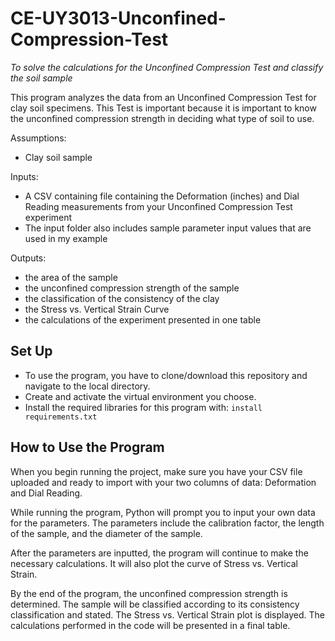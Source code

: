 # CE-UY3013-Unconfined-Compression-Test
*To solve the calculations for the Unconfined Compression Test and classify the soil sample*

This program analyzes the data from an Unconfined Compression Test for clay soil specimens. This Test is important because it is important to know the unconfined compression strength in deciding what type of soil to use.

Assumptions:

* Clay soil sample


Inputs:

* A CSV containing file containing the Deformation (inches) and Dial Reading measurements from your Unconfined Compression Test experiment
* The input folder also includes sample parameter input values that are used in my example


Outputs:

* the area of the sample
* the unconfined compression strength of the sample
* the classification of the consistency of the clay
* the Stress vs. Vertical Strain Curve
* the calculations of the experiment presented in one table


## Set Up

* To use the program, you have to clone/download this repository and navigate to the local directory.
* Create and activate the virtual environment you choose.
* Install the required libraries for this program with:
` install requirements.txt `


## How to Use the Program

When you begin running the project, make sure you have your CSV file uploaded and ready to import with your two columns of data: Deformation and Dial Reading.

While running the program, Python will prompt you to input your own data for the parameters. The parameters include the calibration factor, the length of the sample, and the diameter of the sample.

After the parameters are inputted, the program will continue to make the necessary calculations. It will also plot the curve of Stress vs. Vertical Strain.

By the end of the program, the unconfined compression strength is determined. The sample will be classified according to its consistency classification and stated. The Stress vs. Vertical Strain plot is displayed. The calculations performed in the code will be presented in a final table.

